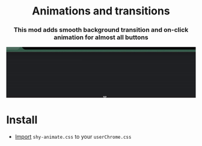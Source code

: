 <h1 align=center>Animations and transitions</h1>

<h3 align=center>This mod adds smooth background transition and on-click animation for almost all buttons</h3>

<p align="center"><img src="../assets/shy-animate.gif"></p>

# Install

- [Import](https://developer.mozilla.org/en-US/docs/Web/CSS/@import) `shy-animate.css` to your `userChrome.css`
